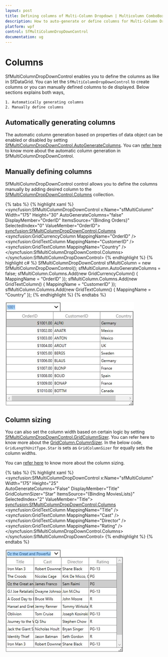 ```yaml
---
layout: post
title: Defining columns of Multi-Column Dropdown | Multicolumn ComboBox | Syncfusion
description: How to auto-generate or define columns for Multi-Column Dropdown Control.
platform: wpf
control: SfMultiColumnDropDownControl
documentation: ug
---
```


# Columns

SfMultiColumnDropDownControl enables you to define the columns as like in SfDataGrid. You can let the `SfMultiColumnDropDownControl` to create columns or you can manually defined columns to de displayed. Below sections explains both ways,
 
    1. Automatically generating columns
    2. Manually define columns
    
## Automatically generating columns

The automatic column generation based on properties of data object can be enabled or disabled by setting [SfMultiColumnDropDownControl.AutoGenerateColumns](http://help.syncfusion.com/cr/cref_files/wpf/Syncfusion.SfGrid.WPF~Syncfusion.UI.Xaml.Grid.SfMultiColumnDropDownControl~AutoGenerateColumns.html). 
You can [refer here](http://help.syncfusion.com/wpf/sfdatagrid/columns#defining-columns) to know more about the automatic column generation in SfMultiColumnDropDownControl.

## Manually defining columns

SfMultiColumnDropDownControl control allows you to define the columns manually by adding desired column to the [SfMultiColumnDropDownControl.Columns](http://help.syncfusion.com/cr/cref_files/wpf/Syncfusion.SfGrid.WPF~Syncfusion.UI.Xaml.Grid.SfMultiColumnDropDownControl~Columns.html) collection.

{% tabs %}
{% highlight xaml %}
<syncfusion:SfMultiColumnDropDownControl x:Name="sfMultiColumn"
                                         Width="175"
                                         Height="30"
                                         AutoGenerateColumns="false"
                                         DisplayMember="OrderID"
                                         ItemsSource="{Binding Orders}"
                                         SelectedIndex="0"
                                         ValueMember="OrderID">
    <syncfusion:SfMultiColumnDropDownControl.Columns>
        <syncfusion:GridCurrencyColumn MappingName="OrderID" />
        <syncfusion:GridTextColumn MappingName="CustomerID" />
        <syncfusion:GridTextColumn MappingName="Country" />
    </syncfusion:SfMultiColumnDropDownControl.Columns>
</syncfusion:SfMultiColumnDropDownControl>
{% endhighlight %}
{% highlight c# %}
SfMultiColumnDropDownControl sfMultiColumn = new SfMultiColumnDropDownControl();
sfMultiColumn.AutoGenerateColumns = false;
sfMultiColumn.Columns.Add(new GridCurrencyColumn() { MappingName = “OrderID” });
sfMultiColumn.Columns.Add(new GridTextColumn() { MappingName = “CustomerID” });
sfMultiColumn.Columns.Add(new GridTextColumn() { MappingName = “Country” });
{% endhighlight %}
{% endtabs %}

![Manually generated the columns in WPF SfMultiColumnDropDown](Columns_images/Columns_img1.png)

## Column sizing

You can also set the column width based on certain logic by setting [SfMultiColumnDropDownControl.GridColumnSizer](http://help.syncfusion.com/cr/cref_files/wpf/Syncfusion.SfGrid.WPF~Syncfusion.UI.Xaml.Grid.SfMultiColumnDropDownControl~GridColumnSizer.html). You can refer here to know more about the [GridColumn.ColumnSizer](http://help.syncfusion.com/cr/cref_files/wpf/Syncfusion.SfGrid.WPF~Syncfusion.UI.Xaml.Grid.GridColumn~ColumnSizer.html).
In the below code, `GridLengthUnitType.Star` is sets as `GridColumnSizer` for equally sets the column widths.

You can [refer here](http://help.syncfusion.com/wpf/sfdatagrid/columns#column-sizing) to know more about the column sizing.

{% tabs %}
{% highlight xaml %}
<syncfusion:SfMultiColumnDropDownControl x:Name="sfMultiColumn"
                                         Width="175"
                                         Height="25"                                            
                                         AutoGenerateColumns="False"
                                         DisplayMember="Title"
                                         GridColumnSizer="Star"
                                         ItemsSource="{Binding MoviesLists}"
                                         SelectedIndex="2"
                                         ValueMember="Title">
    <syncfusion:SfMultiColumnDropDownControl.Columns>
        <syncfusion:GridTextColumn MappingName="Title" />
        <syncfusion:GridTextColumn MappingName="Cast" />
        <syncfusion:GridTextColumn MappingName="Director" />
        <syncfusion:GridTextColumn MappingName="Rating" />
    </syncfusion:SfMultiColumnDropDownControl.Columns>
</syncfusion:SfMultiColumnDropDownControl>
{% endhighlight %}
{% endtabs %}

![Change column size in WPF SfMuliColumnDropDown](Columns_images/Columns_img2.png)

